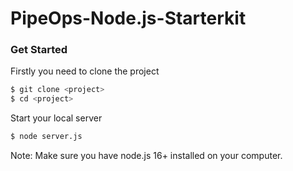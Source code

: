 # PipeOps-Node.js-Starterkit 

### Get Started
Firstly you need to clone the project 

```bash
$ git clone <project>
$ cd <project>
```

Start your local server

```bash
$ node server.js
```

Note: Make sure you have node.js 16+ installed on your computer.